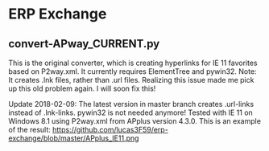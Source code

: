 # ERP Exchange
## convert-APway_CURRENT.py
This is the original converter, which is creating hyperlinks for IE 11 favorites based on P2way.xml. It currently requires ElementTree and pywin32.
Note: It creates .lnk files, rather than .url files. Realizing this issue made me pick up this old problem again. I will soon fix this!

Update 2018-02-09:
The latest version in master branch creates .url-links instead of .lnk-links. pywin32 is not needed anymore! Tested with IE 11 on Windows 8.1 using P2way.xml from APplus version 4.3.0.
This is an example of the result:
https://github.com/lucas3F59/erp-exchange/blob/master/APplus_IE11.png
